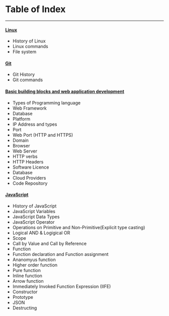
# Table of Index
-------------------------------
#### [Linux](https://github.com/samruddhimanjrekar/missingskill-learning/blob/04777ec6d4f76032032824cf24b824edea13a116/linux.md)
* History of Linux
* Linux commands 
* File system 

#### [Git](https://github.com/samruddhimanjrekar/missingskill-learning/blob/04777ec6d4f76032032824cf24b824edea13a116/git.md)
* Git History
* Git commands


#### [Basic building blocks and web application development](https://github.com/samruddhimanjrekar/missingskill-learning/blob/04777ec6d4f76032032824cf24b824edea13a116/building_web_block.md)
* Types of Programming language
* Web Framework
* Database
* Platform
* IP Address and types 
* Port 
* Web Port (HTTP and HTTPS)
* Domain
* Browser
* Web Server 
* HTTP verbs
* HTTP Headers
* Software Licence
* Database 
* Cloud Providers 
* Code Repository


#### [JavaScript](https://github.com/samruddhimanjrekar/missingskill-learning/blob/04777ec6d4f76032032824cf24b824edea13a116/javascript.md)

* History of JavaScript
* JavaScript Variables
* JavaScript Data Types
* JavaScript Operator
* Operations on Primitive and Non-Primitive(Explicit type casting) 
* Logical AND & Logigical OR
* Scope
* Call by Value and Call by Reference 
* Function 
* Function declaration and Function assignment
* Ananomyus function
* Higher order function 
* Pure function
* Inline function
* Arrow function
* Immediately Invoked Function Expression (IIFE)
* Constructor
* Prototype
* JSON 
* Destructing



